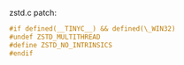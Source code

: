 zstd.c patch:
```c
#if defined(__TINYC__) && defined(\_WIN32)
#undef ZSTD_MULTITHREAD
#define ZSTD_NO_INTRINSICS
#endif
```
